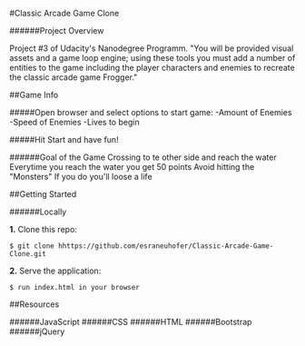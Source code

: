 
#Classic Arcade Game Clone

######Project Overview

Project #3 of Udacity's Nanodegree Programm.
"You will be provided visual assets and a game loop engine; using these tools you must add a number of entities to the game including the player characters and enemies to recreate the classic arcade game Frogger."

##Game Info

#####Open browser and select options to start game:
-Amount of Enemies
-Speed of Enemies
-Lives to begin

#####Hit Start and have fun!

######Goal of the Game
Crossing to te other side and reach the water
Everytime you reach the water you get 50 points
Avoid hitting the "Monsters"
If you do you'll loose a life

##Getting Started

######Locally

**1.** Clone this repo:

```
$ git clone hhttps://github.com/esraneuhofer/Classic-Arcade-Game-Clone.git
````

**2.** Serve the application:

```
$ run index.html in your browser
```


##Resources



######JavaScript
######CSS
######HTML
######Bootstrap
######jQuery
